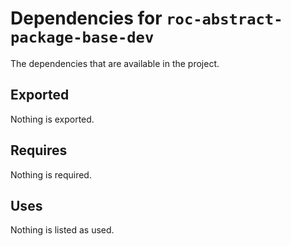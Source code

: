 # Dependencies for `roc-abstract-package-base-dev`

The dependencies that are available in the project.

## Exported
Nothing is exported.

## Requires
Nothing is required.

## Uses
Nothing is listed as used.
